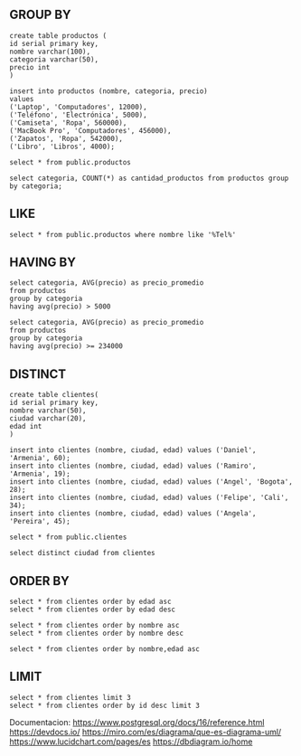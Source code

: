 ## GROUP BY

```
create table productos (
id serial primary key,
nombre varchar(100),
categoria varchar(50),
precio int
)

insert into productos (nombre, categoria, precio)
values
('Laptop', 'Computadores', 12000),
('Teléfono', 'Electrónica', 5000),
('Camiseta', 'Ropa', 560000),
('MacBook Pro', 'Computadores', 456000),
('Zapatos', 'Ropa', 542000),
('Libro', 'Libros', 4000);

select * from public.productos

select categoria, COUNT(*) as cantidad_productos from productos group by categoria;
```

## LIKE
```
select * from public.productos where nombre like '%Tel%'
```

## HAVING BY

```
select categoria, AVG(precio) as precio_promedio
from productos
group by categoria
having avg(precio) > 5000

select categoria, AVG(precio) as precio_promedio
from productos
group by categoria
having avg(precio) >= 234000
```

## DISTINCT

```
create table clientes(
id serial primary key,
nombre varchar(50),
ciudad varchar(20),
edad int
)

insert into clientes (nombre, ciudad, edad) values ('Daniel', 'Armenia', 60);
insert into clientes (nombre, ciudad, edad) values ('Ramiro', 'Armenia', 19);
insert into clientes (nombre, ciudad, edad) values ('Angel', 'Bogota', 28);
insert into clientes (nombre, ciudad, edad) values ('Felipe', 'Cali', 34);
insert into clientes (nombre, ciudad, edad) values ('Angela', 'Pereira', 45);

select * from public.clientes

select distinct ciudad from clientes
```
## ORDER BY

```
select * from clientes order by edad asc
select * from clientes order by edad desc

select * from clientes order by nombre asc
select * from clientes order by nombre desc

select * from clientes order by nombre,edad asc
```

## LIMIT

```
select * from clientes limit 3
select * from clientes order by id desc limit 3
```

Documentacion:
https://www.postgresql.org/docs/16/reference.html
https://devdocs.io/
https://miro.com/es/diagrama/que-es-diagrama-uml/
https://www.lucidchart.com/pages/es
https://dbdiagram.io/home


